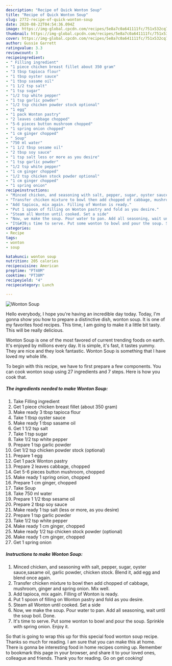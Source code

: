 ```yaml
---
description: "Recipe of Quick Wonton Soup"
title: "Recipe of Quick Wonton Soup"
slug: 2772-recipe-of-quick-wonton-soup
date: 2020-08-22T04:54:36.094Z
image: https://img-global.cpcdn.com/recipes/5e8a7c0a641111fc/751x532cq70/wonton-soup-recipe-main-photo.jpg
thumbnail: https://img-global.cpcdn.com/recipes/5e8a7c0a641111fc/751x532cq70/wonton-soup-recipe-main-photo.jpg
cover: https://img-global.cpcdn.com/recipes/5e8a7c0a641111fc/751x532cq70/wonton-soup-recipe-main-photo.jpg
author: Gussie Garrett
ratingvalue: 3.3
reviewcount: 3
recipeingredient:
- " Filling ingredient"
- "1 piece chicken breast fillet about 350 gram"
- "3 tbsp tapioca flour"
- "1 tbsp oyster sauce"
- "1 tbsp sasame oil"
- "1 1/2 tsp salt"
- "1 tsp sugar"
- "1/2 tsp white pepper"
- "1 tsp garlic powder"
- "1/2 tsp chicken powder stock optional"
- "1 egg"
- "1 pack Wonton pastry"
- "2 leaves cabbage chopped"
- "5-6 pieces button mushroom chopped"
- "1 spring onion chopped"
- "1 cm ginger chopped"
- " Soup"
- "750 ml water"
- "1 1/2 tbsp sesame oil"
- "2 tbsp soy sauce"
- "1 tsp salt less or more as you desire"
- "1 tsp garlic powder"
- "1/2 tsp white pepper"
- "1 cm ginger chopped"
- "1/2 tsp chicken stock powder optional"
- "1 cm ginger chopped"
- "1 spring onion"
recipeinstructions:
- "Minced chicken, and seasoning with salt, pepper, sugar, oyster sauce,sasame oil, garlic powder, chicken stock. Blend it, add egg and blend once again."
- "Transfer chicken mixture to bowl then add chopped of cabbage, mushroom, ginger and spring onion. Mix well."
- "Add tapioca, mix again. Filling of Wonton is ready."
- "Put 1 spoon of filling on Wonton pastry and fold as you desire."
- "Steam all Wonton until cooked. Set a side"
- "Now, we make the soup. Pour water to pan. Add all seasoning, wait until the soup boil. Done."
- "It&#39;s time to serve. Put some wonton to bowl and pour the soup. Sprinkle with spring onion. Enjoy it."
categories:
- Recipe
tags:
- wonton
- soup

katakunci: wonton soup 
nutrition: 205 calories
recipecuisine: American
preptime: "PT40M"
cooktime: "PT38M"
recipeyield: "4"
recipecategory: Lunch

---
```



![Wonton Soup](https://img-global.cpcdn.com/recipes/5e8a7c0a641111fc/751x532cq70/wonton-soup-recipe-main-photo.jpg)

Hello everybody, I hope you're having an incredible day today. Today, I'm gonna show you how to prepare a distinctive dish, wonton soup. It is one of my favorites food recipes. This time, I am going to make it a little bit tasty. This will be really delicious.



Wonton Soup is one of the most favored of current trending foods on earth. It's enjoyed by millions every day. It is simple, it's fast, it tastes yummy. They are nice and they look fantastic. Wonton Soup is something that I have loved my whole life.


To begin with this recipe, we have to first prepare a few components. You can cook wonton soup using 27 ingredients and 7 steps. Here is how you cook that.

<!--inarticleads1-->

##### The ingredients needed to make Wonton Soup:

1. Take  Filling ingredient
1. Get 1 piece chicken breast fillet (about 350 gram)
1. Make ready 3 tbsp tapioca flour
1. Take 1 tbsp oyster sauce
1. Make ready 1 tbsp sasame oil
1. Get 1 1/2 tsp salt
1. Take 1 tsp sugar
1. Take 1/2 tsp white pepper
1. Prepare 1 tsp garlic powder
1. Get 1/2 tsp chicken powder stock (optional)
1. Prepare 1 egg
1. Get 1 pack Wonton pastry
1. Prepare 2 leaves cabbage, chopped
1. Get 5-6 pieces button mushroom, chopped
1. Make ready 1 spring onion, chopped
1. Prepare 1 cm ginger, chopped
1. Take  Soup
1. Take 750 ml water
1. Prepare 1 1/2 tbsp sesame oil
1. Prepare 2 tbsp soy sauce
1. Make ready 1 tsp salt (less or more, as you desire)
1. Prepare 1 tsp garlic powder
1. Take 1/2 tsp white pepper
1. Make ready 1 cm ginger, chopped
1. Make ready 1/2 tsp chicken stock powder (optional)
1. Make ready 1 cm ginger, chopped
1. Get 1 spring onion




<!--inarticleads2-->

##### Instructions to make Wonton Soup:

1. Minced chicken, and seasoning with salt, pepper, sugar, oyster sauce,sasame oil, garlic powder, chicken stock. Blend it, add egg and blend once again.
1. Transfer chicken mixture to bowl then add chopped of cabbage, mushroom, ginger and spring onion. Mix well.
1. Add tapioca, mix again. Filling of Wonton is ready.
1. Put 1 spoon of filling on Wonton pastry and fold as you desire.
1. Steam all Wonton until cooked. Set a side
1. Now, we make the soup. Pour water to pan. Add all seasoning, wait until the soup boil. Done.
1. It&#39;s time to serve. Put some wonton to bowl and pour the soup. Sprinkle with spring onion. Enjoy it.




So that is going to wrap this up for this special food wonton soup recipe. Thanks so much for reading. I am sure that you can make this at home. There is gonna be interesting food in home recipes coming up. Remember to bookmark this page in your browser, and share it to your loved ones, colleague and friends. Thank you for reading. Go on get cooking!

